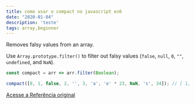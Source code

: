 ```yaml
---
title: como usar o compact no javascript es6
date: "2020-01-04"
description: 'teste'
tags: array,beginner
---
```


Removes falsy values from an array.

Use `Array.prototype.filter()` to filter out falsy values (`false`, `null`, `0`, `""`, `undefined`, and `NaN`).

```js
const compact = arr => arr.filter(Boolean);
```

```js
compact([0, 1, false, 2, '', 3, 'a', 'e' * 23, NaN, 's', 34]); // [ 1, 2, 3, 'a', 's', 34 ]
```


[Acesse a Referência original](http://github.com/30-seconds/)
